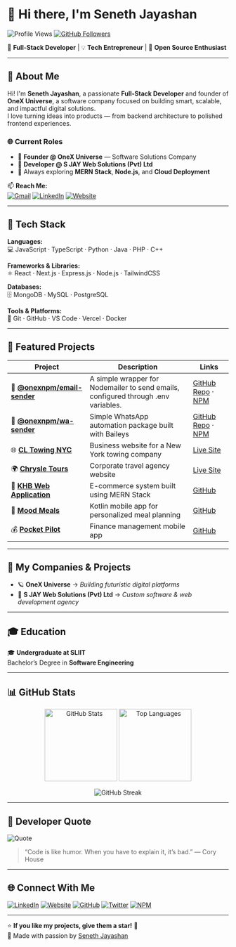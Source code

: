 # 👋 Hi there, I'm **Seneth Jayashan**  
![Profile Views](https://komarev.com/ghpvc/?username=Seneth-Jayashan&color=blue)
[![GitHub Followers](https://img.shields.io/github/followers/Seneth-Jayashan?style=social)](https://github.com/Seneth-Jayashan)

🚀 **Full-Stack Developer** | 💡 **Tech Entrepreneur** | 🌱 **Open Source Enthusiast**

---

## 💼 About Me

Hi! I'm **Seneth Jayashan**, a passionate **Full-Stack Developer** and founder of **OneX Universe**, a software company focused on building smart, scalable, and impactful digital solutions.  
I love turning ideas into products — from backend architecture to polished frontend experiences.

### 🌐 Current Roles
- 🔭 **Founder @ OneX Universe** — Software Solutions Company  
- 🧠 **Developer @ S JAY Web Solutions (Pvt) Ltd**  
- 💬 Always exploring **MERN Stack**, **Node.js**, and **Cloud Deployment**

📫 **Reach Me:**  
[![Gmail](https://img.shields.io/badge/Gmail-red)](mailto:sjayashan35@gmail.com)
[![LinkedIn](https://img.shields.io/badge/LinkedIn-blue)](https://www.linkedin.com/in/seneth-jayashan/)
[![Website](https://img.shields.io/badge/Website-green)](https://sjaywebsolutions.lk)

---

## 🧠 Tech Stack

**Languages:**  
💻 JavaScript · TypeScript · Python · Java · PHP · C++

**Frameworks & Libraries:**  
⚛️ React · Next.js · Express.js · Node.js · TailwindCSS  

**Databases:**  
🗄️ MongoDB · MySQL · PostgreSQL  

**Tools & Platforms:**  
🧰 Git · GitHub · VS Code · Vercel · Docker  

---

## 🚀 Featured Projects

| Project | Description | Links |
|----------|--------------|-------|
| 🧩 **[@onexnpm/email-sender](https://www.npmjs.com/package/@onexnpm/email-sender)** | A simple wrapper for Nodemailer to send emails, configured through .env variables. | [GitHub Repo](https://github.com/Seneth-Jayashan/email-sender) · [NPM](https://www.npmjs.com/package/@onexnpm/email-sender) |
| 🧩 **[@onexnpm/wa-sender](https://www.npmjs.com/package/@onexnpm/wa-sender)** | Simple WhatsApp automation package built with Baileys | [GitHub Repo](https://github.com/Seneth-Jayashan/wa-sender) · [NPM](https://www.npmjs.com/package/@onexnpm/wa-sender) |
| 🌐 [**CL Towing NYC**](https://cltowingnyc.com) | Business website for a New York towing company | [Live Site](https://cltowingnyc.com) |
| 🌍 [**Chrysle Tours**](https://chrysletours.com) | Corporate travel agency website | [Live Site](https://chrysletours.com) |
| 🛒 [**KHB Web Application**](https://github.com/Seneth-Jayashan/KHB-Web-Application) | E-commerce system built using MERN Stack | [GitHub](https://github.com/Seneth-Jayashan/KHB-Web-Application) |
| 📱 [**Mood Meals**](https://github.com/Seneth-Jayashan/Mood-Meals) | Kotlin mobile app for personalized meal planning | [GitHub](https://github.com/Seneth-Jayashan/Mood-Meals) |
| 💰 [**Pocket Pilot**](https://github.com/Seneth-Jayashan/Pocket-Pilot) | Finance management mobile app | [GitHub](https://github.com/Seneth-Jayashan/Pocket-Pilot) |

---

## 🏢 My Companies & Projects

- 🪐 **OneX Universe** → *Building futuristic digital platforms*  
- 🧭 **S JAY Web Solutions (Pvt) Ltd** → *Custom software & web development agency*  

---

## 🎓 Education

🎓 **Undergraduate at SLIIT**  
Bachelor’s Degree in **Software Engineering**

---

## 📊 GitHub Stats

<p align="center">
  <img src="https://github-readme-stats.vercel.app/api?username=Seneth-Jayashan&show_icons=true&theme=radical" alt="GitHub Stats" height="165" />
  <img src="https://github-readme-stats.vercel.app/api/top-langs/?username=Seneth-Jayashan&layout=compact&theme=radical" alt="Top Languages" height="165" />
</p>

<p align="center">
  <img src="https://github-readme-streak-stats.herokuapp.com/?user=Seneth-Jayashan&theme=radical" alt="GitHub Streak" />
</p>

---

## 💬 Developer Quote

![Quote](https://quotes-github-readme.vercel.app/api?type=horizontal&theme=radical)

> “Code is like humor. When you have to explain it, it’s bad.” — Cory House

---

## 🌐 Connect With Me

[![LinkedIn](https://img.shields.io/badge/LinkedIn-Connect-blue)](https://www.linkedin.com/in/seneth-jayashan/)
[![Website](https://img.shields.io/badge/Website-Visit-green)](https://sjaywebsolutions.lk)
[![GitHub](https://img.shields.io/badge/GitHub-Follow-black)](https://github.com/Seneth-Jayashan)
[![Twitter](https://img.shields.io/badge/Twitter-Follow-blue)](https://twitter.com/sjayashan)
[![NPM](https://img.shields.io/badge/NPM-Package-red)](https://www.npmjs.com/package/@onexnpm/wa-sender)

---

⭐ **If you like my projects, give them a star!** 🌟  
💖 Made with passion by [Seneth Jayashan](https://github.com/Seneth-Jayashan)
